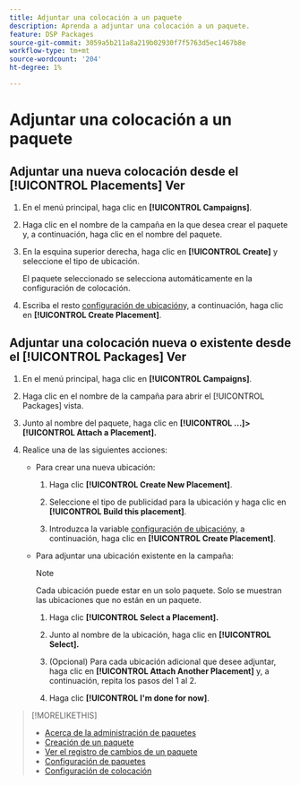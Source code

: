 ```yaml
---
title: Adjuntar una colocación a un paquete
description: Aprenda a adjuntar una colocación a un paquete.
feature: DSP Packages
source-git-commit: 3059a5b211a8a219b02930f7f5763d5ec1467b8e
workflow-type: tm+mt
source-wordcount: '204'
ht-degree: 1%

---
```


# Adjuntar una colocación a un paquete

## Adjuntar una nueva colocación desde el [!UICONTROL Placements] Ver

1. En el menú principal, haga clic en **[!UICONTROL Campaigns]**.

1. Haga clic en el nombre de la campaña en la que desea crear el paquete y, a continuación, haga clic en el nombre del paquete.

1. En la esquina superior derecha, haga clic en **[!UICONTROL Create]** y seleccione el tipo de ubicación.

   El paquete seleccionado se selecciona automáticamente en la configuración de colocación.

1. Escriba el resto [configuración de ubicación](/help/dsp/campaign-management/placements/placement-settings.md)y, a continuación, haga clic en **[!UICONTROL Create Placement]**.

## Adjuntar una colocación nueva o existente desde el [!UICONTROL Packages] Ver

1. En el menú principal, haga clic en **[!UICONTROL Campaigns]**.

1. Haga clic en el nombre de la campaña para abrir el [!UICONTROL Packages] vista.

1. Junto al nombre del paquete, haga clic en  **[!UICONTROL ...]> [!UICONTROL Attach a Placement].**

1. Realice una de las siguientes acciones:

   * Para crear una nueva ubicación:

      1. Haga clic **[!UICONTROL Create New Placement]**.

      1. Seleccione el tipo de publicidad para la ubicación y haga clic en **[!UICONTROL Build this placement]**.

      1. Introduzca la variable [configuración de ubicación](/help/dsp/campaign-management/placements/placement-settings.md)y, a continuación, haga clic en **[!UICONTROL Create Placement]**.
   * Para adjuntar una ubicación existente en la campaña:

      >[!NOTE]
      >
      >Cada ubicación puede estar en un solo paquete. Solo se muestran las ubicaciones que no están en un paquete.

      1. Haga clic **[!UICONTROL Select a Placement].**

      1. Junto al nombre de la ubicación, haga clic en **[!UICONTROL Select].**

      1. (Opcional) Para cada ubicación adicional que desee adjuntar, haga clic en **[!UICONTROL Attach Another Placement]** y, a continuación, repita los pasos del 1 al 2.

      1. Haga clic **[!UICONTROL I'm done for now]**.


>[!MORELIKETHIS]
>
>* [Acerca de la administración de paquetes](package-about.md)
>* [Creación de un paquete](package-create.md)
>* [Ver el registro de cambios de un paquete](package-change-log.md)
>* [Configuración de paquetes](package-settings.md)
>* [Configuración de colocación](/help/dsp/campaign-management/placements/placement-settings.md)

